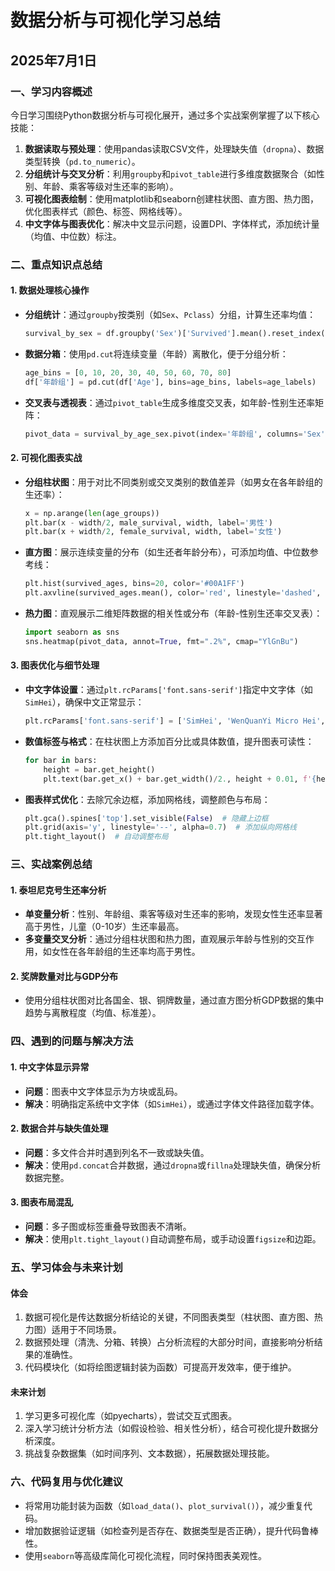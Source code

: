 # 数据分析与可视化学习总结  
## 2025年7月1日  


### 一、学习内容概述  
今日学习围绕Python数据分析与可视化展开，通过多个实战案例掌握了以下核心技能：  
1. **数据读取与预处理**：使用pandas读取CSV文件，处理缺失值（`dropna`）、数据类型转换（`pd.to_numeric`）。  
2. **分组统计与交叉分析**：利用`groupby`和`pivot_table`进行多维度数据聚合（如性别、年龄、乘客等级对生还率的影响）。  
3. **可视化图表绘制**：使用matplotlib和seaborn创建柱状图、直方图、热力图，优化图表样式（颜色、标签、网格线等）。  
4. **中文字体与图表优化**：解决中文显示问题，设置DPI、字体样式，添加统计量（均值、中位数）标注。  


### 二、重点知识点总结  

#### 1. 数据处理核心操作  
- **分组统计**：通过`groupby`按类别（如`Sex`、`Pclass`）分组，计算生还率均值：  
  ```python
  survival_by_sex = df.groupby('Sex')['Survived'].mean().reset_index()
  ```  

- **数据分箱**：使用`pd.cut`将连续变量（年龄）离散化，便于分组分析：  
  ```python
  age_bins = [0, 10, 20, 30, 40, 50, 60, 70, 80]
  df['年龄组'] = pd.cut(df['Age'], bins=age_bins, labels=age_labels)
  ```  

- **交叉表与透视表**：通过`pivot_table`生成多维度交叉表，如年龄-性别生还率矩阵：  
  ```python
  pivot_data = survival_by_age_sex.pivot(index='年龄组', columns='Sex', values='Survived')
  ```  

#### 2. 可视化图表实战  
- **分组柱状图**：用于对比不同类别或交叉类别的数值差异（如男女在各年龄组的生还率）：  
  ```python
  x = np.arange(len(age_groups))
  plt.bar(x - width/2, male_survival, width, label='男性')
  plt.bar(x + width/2, female_survival, width, label='女性')
  ```  

- **直方图**：展示连续变量的分布（如生还者年龄分布），可添加均值、中位数参考线：  
  ```python
  plt.hist(survived_ages, bins=20, color='#00A1FF')
  plt.axvline(survived_ages.mean(), color='red', linestyle='dashed', label=f'平均值: {mean:.1f}')
  ```  

- **热力图**：直观展示二维矩阵数据的相关性或分布（年龄-性别生还率交叉表）：  
  ```python
  import seaborn as sns
  sns.heatmap(pivot_data, annot=True, fmt=".2%", cmap="YlGnBu")
  ```  

#### 3. 图表优化与细节处理  
- **中文字体设置**：通过`plt.rcParams['font.sans-serif']`指定中文字体（如`SimHei`），确保中文正常显示：  
  ```python
  plt.rcParams['font.sans-serif'] = ['SimHei', 'WenQuanYi Micro Hei', 'Heiti TC']
  ```  

- **数值标签与格式**：在柱状图上方添加百分比或具体数值，提升图表可读性：  
  ```python
  for bar in bars:
      height = bar.get_height()
      plt.text(bar.get_x() + bar.get_width()/2., height + 0.01, f'{height:.2%}', ha='center')
  ```  

- **图表样式优化**：去除冗余边框，添加网格线，调整颜色与布局：  
  ```python
  plt.gca().spines['top'].set_visible(False)  # 隐藏上边框
  plt.grid(axis='y', linestyle='--', alpha=0.7)  # 添加纵向网格线
  plt.tight_layout()  # 自动调整布局
  ```  


### 三、实战案例总结  
#### 1. 泰坦尼克号生还率分析  
- **单变量分析**：性别、年龄组、乘客等级对生还率的影响，发现女性生还率显著高于男性，儿童（0-10岁）生还率最高。  
- **多变量交叉分析**：通过分组柱状图和热力图，直观展示年龄与性别的交互作用，如女性在各年龄组的生还率均高于男性。  

#### 2. 奖牌数量对比与GDP分布  
- 使用分组柱状图对比各国金、银、铜牌数量，通过直方图分析GDP数据的集中趋势与离散程度（均值、标准差）。  


### 四、遇到的问题与解决方法  
#### 1. 中文字体显示异常  
- **问题**：图表中文字体显示为方块或乱码。  
- **解决**：明确指定系统中文字体（如`SimHei`），或通过字体文件路径加载字体。  

#### 2. 数据合并与缺失值处理  
- **问题**：多文件合并时遇到列名不一致或缺失值。  
- **解决**：使用`pd.concat`合并数据，通过`dropna`或`fillna`处理缺失值，确保分析数据完整。  

#### 3. 图表布局混乱  
- **问题**：多子图或标签重叠导致图表不清晰。  
- **解决**：使用`plt.tight_layout()`自动调整布局，或手动设置`figsize`和边距。  


### 五、学习体会与未来计划  
#### 体会  
1. 数据可视化是传达数据分析结论的关键，不同图表类型（柱状图、直方图、热力图）适用于不同场景。  
2. 数据预处理（清洗、分箱、转换）占分析流程的大部分时间，直接影响分析结果的准确性。  
3. 代码模块化（如将绘图逻辑封装为函数）可提高开发效率，便于维护。  

#### 未来计划  
1. 学习更多可视化库（如pyecharts），尝试交互式图表。  
2. 深入学习统计分析方法（如假设检验、相关性分析），结合可视化提升数据分析深度。  
3. 挑战复杂数据集（如时间序列、文本数据），拓展数据处理技能。  


### 六、代码复用与优化建议  
- 将常用功能封装为函数（如`load_data()`、`plot_survival()`），减少重复代码。  
- 增加数据验证逻辑（如检查列是否存在、数据类型是否正确），提升代码鲁棒性。  
- 使用`seaborn`等高级库简化可视化流程，同时保持图表美观性。
